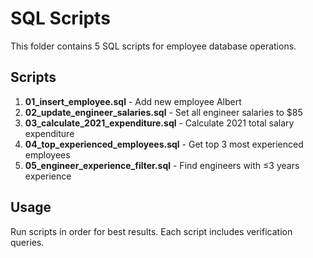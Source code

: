# SQL Scripts

This folder contains 5 SQL scripts for employee database operations.

## Scripts

1. **01_insert_employee.sql** - Add new employee Albert
2. **02_update_engineer_salaries.sql** - Set all engineer salaries to $85
3. **03_calculate_2021_expenditure.sql** - Calculate 2021 total salary expenditure
4. **04_top_experienced_employees.sql** - Get top 3 most experienced employees
5. **05_engineer_experience_filter.sql** - Find engineers with ≤3 years experience

## Usage

Run scripts in order for best results. Each script includes verification queries.
